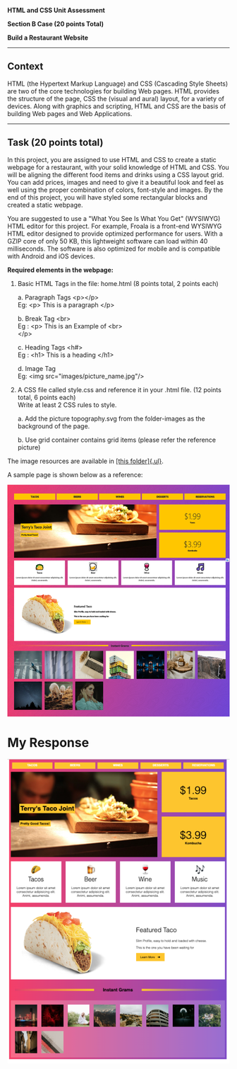 **HTML and CSS Unit Assessment**

**Section B Case (20 points Total)**

**Build a Restaurant Website**

  -------------
  **Context**
  -------------

HTML (the Hypertext Markup Language) and CSS (Cascading Style Sheets)
are two of the core technologies for building Web pages. HTML provides
the structure of the page, CSS the (visual and aural) layout, for a
variety of devices. Along with graphics and scripting, HTML and CSS are
the basis of building Web pages and Web Applications.

  ----------------------------
  **Task (20 points total)**
  ----------------------------

In this project, you are assigned to use HTML and CSS to create a static
webpage for a restaurant, with your solid knowledge of HTML and CSS. You
will be aligning the different food items and drinks using a CSS layout
grid. You can add prices, images and need to give it a beautiful look
and feel as well using the proper combination of colors, font-style and
images. By the end of this project, you will have styled some
rectangular blocks and created a static webpage.

You are suggested to use a "What You See Is What You Get" (WYSIWYG) HTML
editor for this project. For example, Froala is a front-end WYSIWYG HTML
editor designed to provide optimized performance for users. With a GZIP
core of only 50 KB, this lightweight software can load within 40
milliseconds. The software is also optimized for mobile and is
compatible with Android and iOS devices.

**Required elements in the webpage:**

1.  Basic HTML Tags in the file: home.html (8 points total, 2 points
    each)

    a.  Paragraph Tags \<p\>\</p\>\
        Eg: \<p\> This is a paragraph \</p\>

    b.  Break Tag \<br\>\
        Eg : \<p\> This is an Example of \<br\>\
        \</p\>

    c.  Heading Tags \<h\#\>\
        Eg : \<h1\> This is a heading \</h1\>

    d.  Image Tag\
        Eg: \<img src=\"images/picture_name.jpg\"/\>

2.  A CSS file called style.css and reference it in your .html file. (12
    points total, 6 points each)\
    Write at least 2 CSS rules to style.

    a.  Add the picture topography.svg from the folder-images as the
        background of the page.

    b.  Use grid container contains grid items (please refer the
        reference picture)

The image resources are available in [[this
folder]{.ul}](https://drive.google.com/drive/folders/1X9ZXg9jFKPcGwgB01_uuHuThzYdRXEWr?usp=sharing).

A sample page is shown below as a reference:

![](images/image1.png)

# My Response 

![](images/samresponse.png)